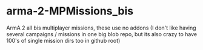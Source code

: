 # arma-2-MPMissions_bis
ArmA 2 all bis multiplayer missions, these use no addons (I don't like having several campaigns / missions in one big blob repo, but its also crazy to have 100's of single mission dirs too in github root)

